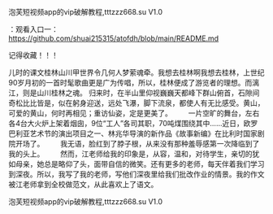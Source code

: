 泡芙短视频app的vip破解教程,tttzzz668.su V1.0

：观看入口一：https://github.com/shuai215315/atofdh/blob/main/README.md


记得收藏！！！



儿时的课文桂林山川甲世界令几何人梦萦魂牵。我想去桂林啊我想去桂林，上世纪90岁月初的一首时髦歌曲更是广为传唱，所以，桂林便成了游览者的理想。而漓江，则是山川桂林之魂。
归来时，在半山里仰视巍巍天都峰下群山俯首，石隙间奇松比比皆是，似在躬身迎送，远处飞瀑，脚下流泉，都使人有无比感受。黄山，可爱的黄山，何时再相见；重访仙姿，定是更美了。
　　一片空旷的舞台，左右各4台大火炉上架着烟囱，9位“工人”各司其职，70吨煤围绕其中……近日，欧罗巴利亚艺术节的演出项目之一、林兆华导演的新作品《故事新编》在比利时国家剧院开场了。
　　我无语，脸红到了脖子根，从来没有那种羞辱感第一次降临到了我的头上。
　　然而，江老师给我的印象是，从容，温和，对待学生，亲切的犹如母亲，她总是略仰了头，面带自信的微笑。还有更多的老师，每天伴着我们学习到深夜。所以，我写了我的老师，写他们深夜里给我们批改作业的情景。我的作文被江老师拿到全校做范文，从此喜欢上了语文。







泡芙短视频app的vip破解教程,tttzzz668.su V1.0

